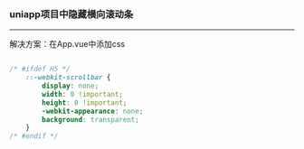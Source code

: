 ### uniapp项目中隐藏横向滚动条

---


解决方案：在App.vue中添加css

```css

/* #ifdef H5 */
	::-webkit-scrollbar {
		display: none;  
		width: 0 !important;  
		height: 0 !important;  
		-webkit-appearance: none;  
		background: transparent;  
	}
/* #endif */

```